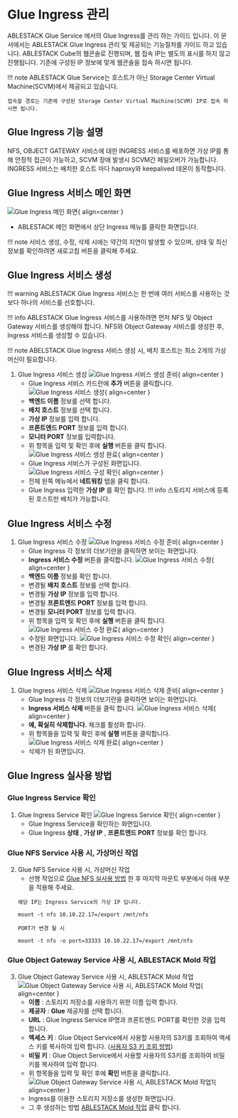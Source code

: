 # Glue Ingress 관리
ABLESTACK Glue Service 에서의 Glue Ingress를 관리 하는 가이드 입니다.
이 문서에서는 ABLESTACK Glue Ingress 관리 및 제공되는 기능절차를 가이드 하고 있습니다.
ABLESTACK Cube의 웹콘솔로 진행되며, 웹 접속 IP는 별도의 표시를 하지 않고 진행됩니다.
기존에 구성된 IP 정보에 맞게 웹콘솔을 접속 하시면 됩니다.

!!! note
    ABLESTACK Glue Service는 호스트가 아닌 Storage Center Virtual Machine(SCVM)에서 제공되고 있습니다.

    접속할 경로는 기존에 구성된 Storage Center Virtual Machine(SCVM) IP로 접속 하시면 됩니다.

## Glue Ingress 기능 설명
NFS, OBJECT GATEWAY 서비스에 대한 INGRESS 서비스를 배포하면 가상 IP를 통해 안정적 접근이 가능하고, SCVM 장애 발생시 SCVM간 페일오버가 가능합니다. INGRESS 서비스는 배치한 호스트 마다 haproxy와 keepalived 데몬이 동작합니다.

## Glue Ingress 서비스 메인 화면
![Glue Ingress 메인 화면](../../assets/images/glue-service/install-guide-glue-ingress-main-01.png){ align=center }
- ABLESTACK 메인 화면에서 상단 Ingress 메뉴를 클릭한 화면입니다.

!!! note
    서비스 생성, 수정, 삭제 시에는 약간의 지연이 발생할 수 있으며, 상태 및 최신 정보를 확인하려면 새로고침 버튼을 클릭해 주세요.

## Glue Ingress 서비스 생성

!!! warning
    ABLESTACK Glue Ingress 서비스는 한 번에 여러 서비스를 사용하는 것보다 하나의 서비스를 선호합니다.

!!! info
    ABLESTACK Glue Ingress 서비스를 사용하려면 먼저 NFS 및 Object Gateway 서비스를 생성해야 합니다. NFS와 Object Gateway 서비스를 생성한 후, Ingress 서비스를 생성할 수 있습니다.

!!! note
    ABELSTACK Glue Ingress 서비스 생성 시, 배치 호스트는 최소 2개의 가상머신이 필요합니다.

1. Glue Ingress 서비스 생성
    ![Glue Ingress 서비스 생성 준비](../../assets/images/glue-service/install-guide-glue-ingress-create-01.png){ align=center }
    - Glue Ingress 서비스 카드란에 **추가** 버튼을 클릭합니다.
    ![Glue Ingress 서비스 생성](../../assets/images/glue-service/install-guide-glue-ingress-create-02.png){ align=center }
    - **백엔드 이름** 정보를 선택 합니다.
    - **배치 호스트** 정보를 선택 합니다.
    - **가상 IP** 정보를 입력 합니다.
    - **프론트엔드 PORT** 정보를 입력 합니다.
    - **모니터 PORT** 정보를 입력합니다.
    - 위 항목을 입력 및 확인 후에 **실행** 버튼을 클릭 합니다.
    ![Glue Ingress 서비스 생성 완료](../../assets/images/glue-service/install-guide-glue-ingress-create-03.png){ align=center }
    - Glue Ingress 서비스가 구성된 화면입니다.
    ![Glue Ingress 서비스 구성 확인](../../assets/images/glue-service/install-guide-glue-ingress-create-04.png){ align=center }
    - 전체 왼쪽 메뉴에서 **네트워킹** 탭을 클릭 합니다.
    - Glue Ingress 입력한 **가상 IP** 를 확인 합니다.
    !!! info
        스토리지 서비스에 등록된 호스트만 배치가 가능합니다.

## Glue Ingress 서비스 수정

1. Glue Ingress 서비스 수정
    ![Glue Ingress 서비스 수정 준비](../../assets/images/glue-service/install-guide-glue-ingress-update-01.png){ align=center }
    - Glue Ingress 각 정보의 더보기란을 클릭하면 보이는 화면입니다.
    - **Ingress 서비스 수정** 버튼을 클릭합니다.
    ![Glue Ingress 서비스 수정](../../assets/images/glue-service/install-guide-glue-ingress-update-02.png){ align=center }
    - **백엔드 이름** 정보를 확인 합니다.
    - 변경될 **배치 호스트** 정보를 선택 합니다.
    - 변경될 **가상 IP** 정보를 입력 합니다.
    - 변경될 **프론트엔드 PORT** 정보를 입력 합니다.
    - 변경될 **모니터 PORT** 정보를 입력 합니다.
    - 위 항목을 입력 및 확인 후에 **실행** 버튼을 클릭 합니다.
    ![Glue Ingress 서비스 수정 완료](../../assets/images/glue-service/install-guide-glue-ingress-update-03.png){ align=center }
    - 수정된 화면입니다.
    ![Glue Ingress 서비스 수정 확인](../../assets/images/glue-service/install-guide-glue-ingress-update-04.png){ align=center }
    - 변경된 **가상 IP** 를 확인 합니다.

## Glue Ingress 서비스 삭제

1. Glue Ingress 서비스 삭제
    ![Glue Ingress 서비스 삭제 준비](../../assets/images/glue-service/install-guide-glue-ingress-delete-01.png){ align=center }
    - Glue Ingress 각 정보의 더보기란을 클릭하면 보이는 화면입니다.
    - **Ingress 서비스 삭제** 버튼을 클릭 합니다.
    ![Glue Ingress 서비스 삭제](../../assets/images/glue-service/install-guide-glue-ingress-delete-02.png){ align=center }
    - **예, 확실히 삭제합니다.** 체크를 활성화 합니다.
    - 위 항목들을 입력 및 확인 후에 **실행** 버튼을 클릭합니다.
    ![Glue Ingress 서비스 삭제 완료](../../assets/images/glue-service/install-guide-glue-ingress-delete-03.png){ align=center }
    - 삭제가 된 화면입니다.

## Glue Ingress 실사용 방법

### Glue Ingress Service 확인
1. Glue Ingress Service 확인
    ![Glue Ingress Service 확인](../../assets/images/glue-service/install-guide-glue-ingress-actual-use-01.png){ align=center }
    - Glue Ingress Service을 확인하는 화면입니다.
    - Glue Ingress **상태** , **가상 IP** , **프론트엔드 PORT** 정보를 확인 합니다.

### Glue NFS Service 사용 시, 가상머신 작업
2. Glue NFS Service 사용 시, 가상머신 작업</br>
    - 선행 작업으로 [Glue NFS 실사용 방법](./nfs-manage-feature.md/#glue-nfs_3) 한 후 마지막 마운트 부분에서 아래 부분을 적용해 주세요.
    ```shell title="Ingress 서비스를 이용한 마운트 작업"
    해당 IP는 Ingress Service의 가상 IP 입니다.

    mount -t nfs 10.10.22.17=/export /mnt/nfs

    PORT가 변경 될 시

    mount -t nfs -o port=33333 10.10.22.17=/export /mnt/nfs

    ```

### Glue Object Gateway Service 사용 시, ABLESTACK Mold 작업
3. Glue Object Gateway Service 사용 시, ABLESTACK Mold 작업</br>
    ![Glue Object Gateway Service 사용 시, ABLESTACK Mold 작업](../../assets/images/glue-service/install-guide-glue-ingress-actual-use-02.png){ align=center }
    - **이름** : 스토리지 저장소를 사용하기 위한 이름 입력 합니다.
    - **제공자** : **Glue** 제공자를 선택 합니다.
    - **URL** : Glue Ingress Service IP명과 프론트엔드 PORT를 확인한 것을 입력 합니다.
    - **엑세스 키** : Glue Object Service에서 사용할 사용자의 S3키를 조회하여 액세스 키를 복사하여 입력 합니다. ([사용자 S3 키 조회 방법](./rgw-manage-feature.md/#glue-object-gateway-user-s3))
    - **비밀 키** : Glue Object Service에서 사용할 사용자의 S3키를 조회하여 비밀 키를 복사하여 입력 합니다.
    - 위 항목들을 입력 및 확인 후에 **확인** 버튼을 클릭합니다.
    ![Glue Object Gateway Service 사용 시, ABLESTACK Mold 작업1](../../assets/images/glue-service/install-guide-glue-ingress-actual-use-03.png){ align=center }
    - Ingress를 이용한 스토리지 저장소를 생성한 화면입니다.
    - 그 후 생성하는 방법 [ABLESTACK Mold 작업](./rgw-manage-feature.md/#ablestack-mold) 클릭 합니다.
